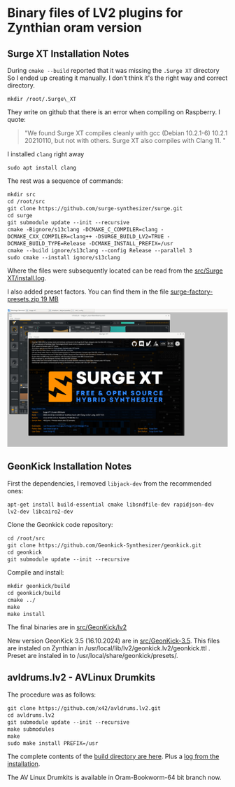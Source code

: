 # Binary files of LV2 plugins for  Zynthian oram version
## Surge XT Installation Notes
During `cmake --build` reported that it was missing the `.Surge XT` directory
So I ended up creating it manually. I don't think it's the right way and correct directory.
```
mkdir /root/.Surge\_XT
```
They write on github that there is an error when compiling on Raspberry. I quote:
> "We found Surge XT compiles cleanly with gcc (Debian 10.2.1-6) 10.2.1 20210110, but not with others. Surge XT also compiles with Clang 11. "

I installed `clang` right away
```
sudo apt install clang
```
The rest was a sequence of commands:
```
mkdir src
cd /root/src
git clone https://github.com/surge-synthesizer/surge.git
cd surge
git submodule update --init --recursive
cmake -Bignore/s13clang -DCMAKE_C_COMPILER=clang -DCMAKE_CXX_COMPILER=clang++ -DSURGE_BUILD_LV2=TRUE -DCMAKE_BUILD_TYPE=Release -DCMAKE_INSTALL_PREFIX=/usr
cmake --build ignore/s13clang --config Release --parallel 3
sudo cmake --install ignore/s13clang
```

Where the files were subsequently located can be read from the [src/Surge XT/install.log](https://github.com/ToFFmashines/binary_for_zynthian/blob/main/src/Surge%20XT/install.log).

I also added preset factors. You can find them in the file [surge-factory-presets.zip 19 MB](https://github.com/ToFFmashines/binary_for_zynthian/blob/main/src/Surge%20XT/surge-factory-presets.zip)

![Screenshot of GUI with Surge XT About.. screen](surge_xt_gui_01.png)

## GeonKick Installation Notes

First the dependencies, I removed `libjack-dev` from the recommended ones:
```
apt-get install build-essential cmake libsndfile-dev rapidjson-dev lv2-dev libcairo2-dev
```
Clone the Geonkick code repository:
```
cd /root/src
git clone https://github.com/Geonkick-Synthesizer/geonkick.git
cd geonkick
git submodule update --init --recursive
```
Compile and install:
```
mkdir geonkick/build
cd geonkick/build
cmake ../
make
make install
```
The final binaries are in [src/GeonKick/lv2](https://github.com/ToFFmashines/binary_for_zynthian/tree/a3f04e10c481957ee0a4e2d1f868623f21f52631/src/GeonKick/lv2)

New version GeonKick 3.5 (16.10.2024) are in [src/GeonKick-3.5](src/GeonKick-3.5). This files are instaled on Zynthian in /usr/local/lib/lv2/geonkick.lv2/geonkick.ttl . Preset are instaled in to /usr/local/share/geonkick/presets/.

## avldrums.lv2 - AVLinux Drumkits

The procedure was as follows:
```
git clone https://github.com/x42/avldrums.lv2.git
cd avldrums.lv2
git submodule update --init --recursive
make submodules
make
sudo make install PREFIX=/usr
```
The complete contents of the [build directory are here](https://github.com/ToFFmashines/binary_for_zynthian/tree/1a9a7478aa9769e8bed4a2c8a7f24ee7c060e6fd/src/avldrums.lv2). Plus a [log from the installation](https://github.com/ToFFmashines/binary_for_zynthian/blob/1a9a7478aa9769e8bed4a2c8a7f24ee7c060e6fd/src/avldrums.lv2/install_avldrums.log).

The AV Linux Drumkits is available in Oram-Bookworm-64 bit branch now.
